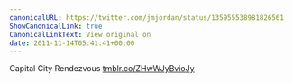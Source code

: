 ```yaml
---
canonicalURL: https://twitter.com/jmjordan/status/135955538981826561
ShowCanonicalLink: true
CanonicalLinkText: View original on
date: 2011-11-14T05:41:41+00:00
---
```

Capital City Rendezvous [tmblr.co/ZHwWJyBvioJy](http://tmblr.co/ZHwWJyBvioJy)